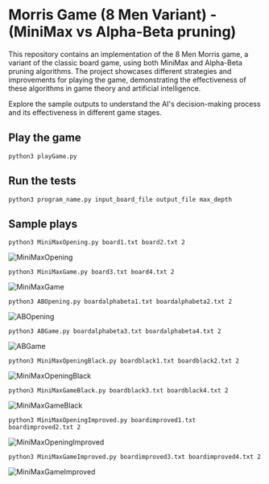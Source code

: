 # Morris Game (8 Men Variant) - (MiniMax vs Alpha-Beta pruning)

This repository contains an implementation of the 8 Men Morris game, a variant of the classic board game, using both MiniMax and Alpha-Beta pruning algorithms. The project showcases different strategies and improvements for playing the game, demonstrating the effectiveness of these algorithms in game theory and artificial intelligence.

Explore the sample outputs to understand the AI's decision-making process and its effectiveness in different game stages.

## Play the game
```
python3 playGame.py
```

## Run the tests
```
python3 program_name.py input_board_file output_file max_depth
```

## Sample plays

```
python3 MiniMaxOpening.py board1.txt board2.txt 2
```
![MiniMaxOpening](https://github.com/justinegeo96/morris-game-variant-project/blob/master/sample%20output/MiniMaxOpening.png)
<br>

```
python3 MiniMaxGame.py board3.txt board4.txt 2
```
![MiniMaxGame](https://github.com/justinegeo96/morris-game-variant-project/blob/master/sample%20output/MiniMaxGame.png)
<br>

```
python3 ABOpening.py boardalphabeta1.txt boardalphabeta2.txt 2
```
![ABOpening](https://github.com/justinegeo96/morris-game-variant-project/blob/master/sample%20output/ABOpening.png)
<br>

```
python3 ABGame.py boardalphabeta3.txt boardalphabeta4.txt 2
```
![ABGame](https://github.com/justinegeo96/morris-game-variant-project/blob/master/sample%20output/ABGame.png)
<br>

```
python3 MiniMaxOpeningBlack.py boardblack1.txt boardblack2.txt 2
```
![MiniMaxOpeningBlack](https://github.com/justinegeo96/morris-game-variant-project/blob/master/sample%20output/MiniMaxOpeningBlack.png)
<br>

```
python3 MiniMaxGameBlack.py boardblack3.txt boardblack4.txt 2
```
![MiniMaxGameBlack](https://github.com/justinegeo96/morris-game-variant-project/blob/master/sample%20output/MiniMaxGameBlack.png)
<br>

```
python3 MiniMaxOpeningImproved.py boardimproved1.txt boardimproved2.txt 2
```
![MiniMaxOpeningImproved](https://github.com/justinegeo96/morris-game-variant-project/blob/master/sample%20output/MiniMaxOpeningImproved.png)
<br>

```
python3 MiniMaxGameImproved.py boardimproved3.txt boardimproved4.txt 2
```
![MiniMaxGameImproved](https://github.com/justinegeo96/morris-game-variant-project/blob/master/sample%20output/MiniMaxGameImproved.png)
<br>
